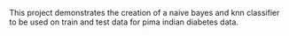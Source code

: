 This project demonstrates the creation of a naive bayes and knn classifier to be used on train and test data for pima indian diabetes data. 

